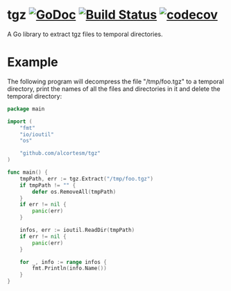 # tgz [![GoDoc](https://godoc.org/github.com/alcortesm/tgz?status.svg)](https://godoc.org/github.com/alcortesm/tgz) [![Build Status](https://travis-ci.org/alcortesm/tgz.svg)](https://travis-ci.org/alcortesm/tgz) [![codecov](https://codecov.io/gh/alcortesm/tgz/branch/master/graph/badge.svg)](https://codecov.io/gh/alcortesm/tgz)


A Go library to extract tgz files to temporal directories.

# Example

The following program will decompress the file "/tmp/foo.tgz" to a temporal
directory, print the names of all the files and directories in it and delete the
temporal directory:

```go
package main

import (
	"fmt"
	"io/ioutil"
	"os"

	"github.com/alcortesm/tgz"
)

func main() {
	tmpPath, err := tgz.Extract("/tmp/foo.tgz")
	if tmpPath != "" {
		defer os.RemoveAll(tmpPath)
	}
	if err != nil {
		panic(err)
	}

	infos, err := ioutil.ReadDir(tmpPath)
	if err != nil {
		panic(err)
	}

	for _, info := range infos {
		fmt.Println(info.Name())
	}
}
```
